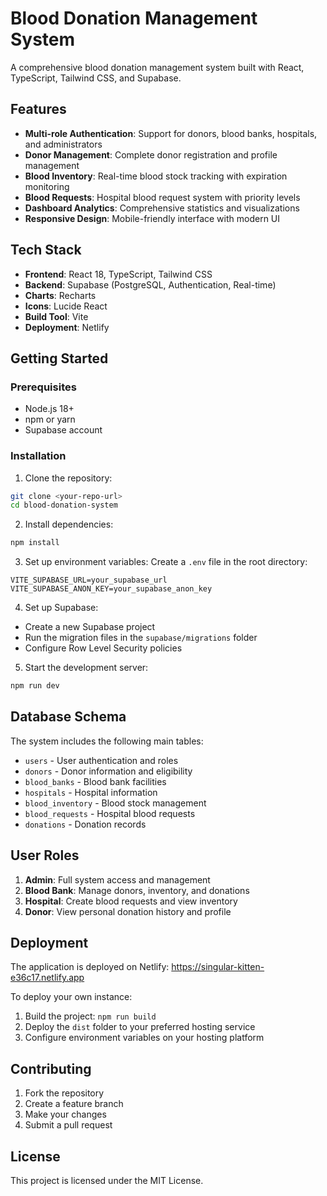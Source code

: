 # Blood Donation Management System

A comprehensive blood donation management system built with React, TypeScript, Tailwind CSS, and Supabase.

## Features

- **Multi-role Authentication**: Support for donors, blood banks, hospitals, and administrators
- **Donor Management**: Complete donor registration and profile management
- **Blood Inventory**: Real-time blood stock tracking with expiration monitoring
- **Blood Requests**: Hospital blood request system with priority levels
- **Dashboard Analytics**: Comprehensive statistics and visualizations
- **Responsive Design**: Mobile-friendly interface with modern UI

## Tech Stack

- **Frontend**: React 18, TypeScript, Tailwind CSS
- **Backend**: Supabase (PostgreSQL, Authentication, Real-time)
- **Charts**: Recharts
- **Icons**: Lucide React
- **Build Tool**: Vite
- **Deployment**: Netlify

## Getting Started

### Prerequisites

- Node.js 18+ 
- npm or yarn
- Supabase account

### Installation

1. Clone the repository:
```bash
git clone <your-repo-url>
cd blood-donation-system
```

2. Install dependencies:
```bash
npm install
```

3. Set up environment variables:
Create a `.env` file in the root directory:
```env
VITE_SUPABASE_URL=your_supabase_url
VITE_SUPABASE_ANON_KEY=your_supabase_anon_key
```

4. Set up Supabase:
- Create a new Supabase project
- Run the migration files in the `supabase/migrations` folder
- Configure Row Level Security policies

5. Start the development server:
```bash
npm run dev
```

## Database Schema

The system includes the following main tables:
- `users` - User authentication and roles
- `donors` - Donor information and eligibility
- `blood_banks` - Blood bank facilities
- `hospitals` - Hospital information
- `blood_inventory` - Blood stock management
- `blood_requests` - Hospital blood requests
- `donations` - Donation records

## User Roles

1. **Admin**: Full system access and management
2. **Blood Bank**: Manage donors, inventory, and donations
3. **Hospital**: Create blood requests and view inventory
4. **Donor**: View personal donation history and profile

## Deployment

The application is deployed on Netlify: https://singular-kitten-e36c17.netlify.app

To deploy your own instance:
1. Build the project: `npm run build`
2. Deploy the `dist` folder to your preferred hosting service
3. Configure environment variables on your hosting platform

## Contributing

1. Fork the repository
2. Create a feature branch
3. Make your changes
4. Submit a pull request

## License

This project is licensed under the MIT License.